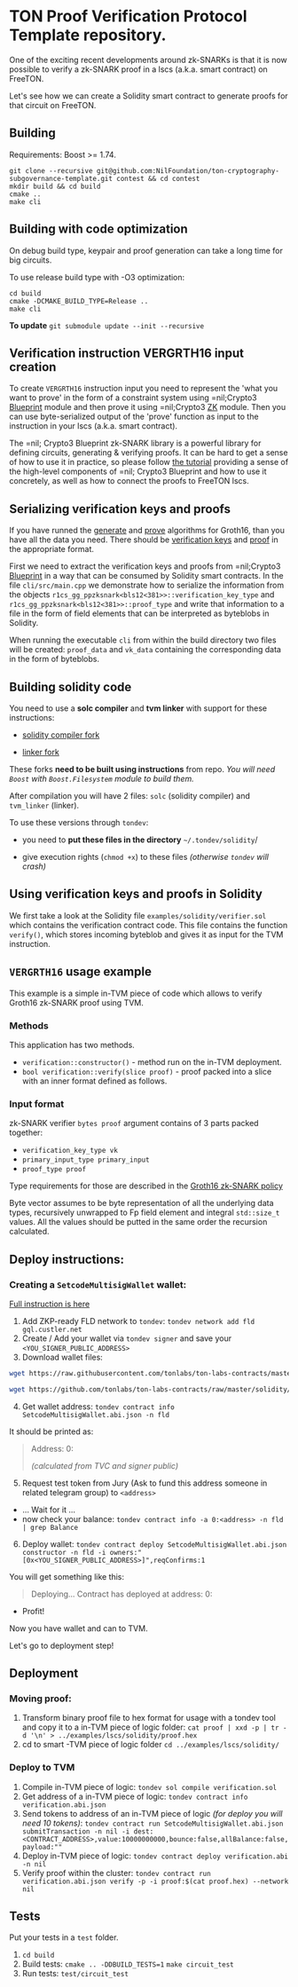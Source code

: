 # TON Proof Verification Protocol Template repository.

One of the exciting recent developments around zk-SNARKs is that it is now possible to verify a zk-SNARK proof in a
lscs (a.k.a. smart contract) on FreeTON.

Let's see how we can create a Solidity smart contract to generate proofs for that circuit on FreeTON.

## Building

Requirements: Boost >= 1.74.

```shell
git clone --recursive git@github.com:NilFoundation/ton-cryptography-subgovernance-template.git contest && cd contest
mkdir build && cd build
cmake ..
make cli
```

## Building with code optimization

On debug build type, keypair and proof generation can take a long time for big circuits.

To use release build type with -O3 optimization:

```shell
cd build
cmake -DCMAKE_BUILD_TYPE=Release ..
make cli
```  

**To update** ```git submodule update --init --recursive```

## Verification instruction VERGRTH16 input creation

To create `VERGRTH16` instruction input you need to represent the 'what you want to prove' in the form of a constraint
system using =nil;Crypto3 [Blueprint](https://github.com/NilFoundation/crypto3-blueprint) module and then prove it using
=nil;Crypto3
[ZK](https://github.com/NilFoundation/crypto3-zk) module. Then you can use byte-serialized output of the 'prove'
function as input to the instruction in your lscs (a.k.a. smart contract).

The =nil; Crypto3 Blueprint zk-SNARK library is a powerful library for defining circuits, generating & verifying proofs.
It can be hard to get a sense of how to use it in practice, so please
follow [the tutorial](https://github.com/NilFoundation/crypto3-blueprint) providing a sense of the high-level components
of =nil; Crypto3 Blueprint and how to use it concretely, as well as how to connect the proofs to FreeTON lscs.

## Serializing verification keys and proofs

If you have runned
the [generate](https://github.com/NilFoundation/crypto3-zk/blob/master/include/nil/crypto3/zk/snark/algorithms/generate.hpp)
and [prove](https://github.com/NilFoundation/crypto3-zk/blob/master/include/nil/crypto3/zk/snark/algorithms/prove.hpp)
algorithms for Groth16, than you have all the data you need. There should
be [verification keys](https://github.com/NilFoundation/crypto3-zk/blob/master/include/nil/crypto3/zk/snark/schemes/ppzksnark/r1cs_gg_ppzksnark/verification_key.hpp)
and [proof](https://github.com/NilFoundation/crypto3-zk/blob/master/include/nil/crypto3/zk/snark/schemes/ppzksnark/r1cs_gg_ppzksnark/proof.hpp)
in the appropriate format.

First we need to extract the verification keys and proofs from
=nil;Crypto3 [Blueprint](https://github.com/NilFoundation/crypto3-blueprint) in a way that can be consumed by Solidity
smart contracts. In the file `cli/src/main.cpp` we demonstrate how to serialize the information from the
objects `r1cs_gg_ppzksnark<bls12<381>>::verification_key_type` and `r1cs_gg_ppzksnark<bls12<381>>::proof_type` and write
that information to a file in the form of field elements that can be interpreted as byteblobs in Solidity.

When running the executable `cli` from within the build directory two files will be created: `proof_data` and `vk_data`
containing the corresponding data in the form of byteblobs.

## Building  solidity code

You need to use a **solc compiler** and **tvm linker** with support for these instructions:

- [solidity compiler fork](https://github.com/nilfoundation/tvm-solidity)

- [linker fork](https://github.com/NilFoundation/tvm-linker)

These forks **need to be built using instructions** from repo.
*You will need `Boost` with `Boost.Filesystem` module to build them.*

After compilation you will have 2 files: `solc` (solidity compiler) and `tvm_linker` (linker).

To use these versions through `tondev`:

- you need to **put these files in the directory** `~/.tondev/solidity`/

- give execution rights (`chmod +x`) to these files *(otherwise `tondev` will crash)*

## Using verification keys and proofs in Solidity

We first take a look at the Solidity file `examples/solidity/verifier.sol` which contains the verification contract
code. This file contains the function `verify()`, which stores incoming byteblob and gives it as input for the TVM
instruction.

## `VERGRTH16` usage example

This example is a simple in-TVM piece of code which allows to verify Groth16 zk-SNARK proof using TVM.

### Methods

This application has two methods.

* `verification::constructor()` - method run on the in-TVM deployment.
* `bool verification::verify(slice proof)` - proof packed into a slice with an inner format defined as follows.

### Input format

zk-SNARK verifier `bytes proof` argument contains of 3 parts packed together:

* `verification_key_type vk`
* `primary_input_type primary_input`
* `proof_type proof`

Type requirements for those are described in
the [Groth16 zk-SNARK policy](https://github.com/NilFoundation/crypto3-zk/blob/master/include/nil/crypto3/zk/snark/schemes/ppzksnark/r1cs_gg_ppzksnark.hpp)

Byte vector assumes to be byte representation of all the underlying data types, recursively unwrapped to Fp field
element and integral `std::size_t` values. All the values should be putted in the same order the recursion calculated.

## Deploy instructions:

### Creating a `SetcodeMultisigWallet` wallet:

[Full instruction is here](https://github.com/tonlabs/ton-labs-contracts/tree/master/solidity/safemultisig#install-through-tondev)

1. Add ZKP-ready FLD network to `tondev`:
   `tondev network add fld gql.custler.net`
2. Create / Add your wallet via `tondev signer` and save your `<YOU_SIGNER_PUBLIC_ADDRESS>`
3. Download wallet files:

```bash 
wget https://raw.githubusercontent.com/tonlabs/ton-labs-contracts/master/solidity/setcodemultisig/SetcodeMultisigWallet.abi.json

wget https://github.com/tonlabs/ton-labs-contracts/raw/master/solidity/setcodemultisig/SetcodeMultisigWallet.tvc
```

4. Get wallet address:
   `tondev contract info SetcodeMultisigWallet.abi.json -n fld `

It should be printed as:
> Address:   0:<address> (calculated from TVC and signer public)

5. Request test token from Jury (Ask to fund this address someone in related telegram group) to `<address>`

- ... Wait for it ...
- now check your balance: `tondev contract info -a 0:<address> -n fld | grep Balance`

6. Deploy wallet:
   `tondev contract deploy SetcodeMultisigWallet.abi.json constructor -n fld -i owners:"[0x<YOU_SIGNER_PUBLIC_ADDRESS>]",reqConfirms:1`

You will get something like this:
> Deploying...
> Contract has deployed at address: 0:<address>

- Profit!

Now you have wallet and can to TVM.

Let's go to deployment step!

## Deployment

### Moving proof:

1. Transform binary proof file to hex format for usage with a tondev tool and copy it to a in-TVM piece of logic folder:
   `cat proof | xxd -p | tr -d '\n' > ../examples/lscs/solidity/proof.hex`
2. cd to smart -TVM piece of logic folder
   `cd ../examples/lscs/solidity/`

### Deploy to TVM

1. Compile in-TVM piece of logic:
   `tondev sol compile verification.sol `
2. Get address of a in-TVM piece of logic:
   `tondev contract info verification.abi.json`
3. Send tokens to address of an in-TVM piece of logic *(for deploy you will need 10 tokens)*:
   `tondev contract run SetcodeMultisigWallet.abi.json submitTransaction -n nil -i dest:<CONTRACT_ADDRESS>,value:10000000000,bounce:false,allBalance:false,payload:""`
4. Deploy in-TVM piece of logic:
   `tondev contract deploy verification.abi -n nil`
5. Verify proof within the cluster:
   `tondev contract run verification.abi.json verify -p -i proof:$(cat proof.hex) --network nil`

## Tests

Put your tests in a `test` folder.

1. `cd build`
2. Build tests:
   `cmake .. -DDBUILD_TESTS=1`
   `make circuit_test`
3. Run tests: `test/circuit_test`
